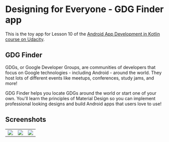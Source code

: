 # Designing for Everyone - GDG Finder app

This is the toy app for Lesson 10 of the [Android App Development in Kotlin course on Udacity](https://classroom.udacity.com/courses/ud9012/).

## GDG Finder

GDGs, or Google Developer Groups, are communities of developers that focus on Google technologies - including Android - around the world. They host lots of different events like meetups, conferences, study jams, and more!

GDG Finder helps you locate GDGs around the world or start one of your own. You'll learn the principles of Material Design so you can implement professional looking designs and build Android apps that users love to use!

 
## Screenshots

<table>
  <tr>
    <td>
      <img src = "https://user-images.githubusercontent.com/29761752/232883164-199a5da2-e8b6-47ae-8de9-cfe5a595d8b1.png"/>
    </td>
    <td>
      <img src = "https://user-images.githubusercontent.com/29761752/232883177-adae2922-660c-485d-97b7-9903b7dff822.png"/>
    </td>
    <td>
      <img src = "https://user-images.githubusercontent.com/29761752/232883199-786693e2-48c4-40a8-9105-981167e7abbf.png"/>
    </td>
  </tr>
</table>
